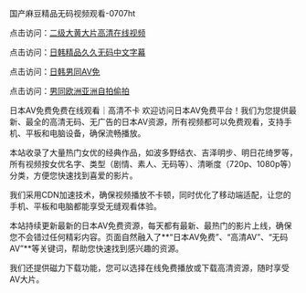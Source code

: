 
国产麻豆精品无码视频观看-0707ht


点击访问：<a href="https://tfda.pages.dev/">二级大黄大片高清在线视频</a>

点击访问：<a href="https://gda-c7m.pages.dev/">日韩精品久久无码中文字幕</a>

点击访问：<a href="https://vassv.pages.dev/">日韩男同AV免</a>

点击访问：<a href="https://fdhf-454.pages.dev/">男同欧洲亚洲自拍偷拍</a>


日本AV免费免费在线观看｜高清不卡
欢迎访问日本AV免费平台！我们为您提供最新、最全的高清无码、无广告的日本AV资源，所有视频都可以免费观看，支持手机、平板和电脑设备，确保流畅播放。

本站收录了大量热门女优的经典作品，如波多野结衣、吉泽明步、明日花绮罗等，所有视频按女优名字、类型（剧情、素人、无码等）、清晰度（720p、1080p等）分类，方便您快速找到喜爱的影片。

我们采用CDN加速技术，确保视频播放不卡顿，同时优化了移动端适配，让您的手机、平板和电脑都能享受无缝观看体验。

本站持续更新最新的日本AV免费资源，每天都有最新、最热门的影片上线，确保您不会错过任何精彩内容。页面自然融入了**“日本AV免费”、“高清AV”、“无码AV”**等关键词，帮助您快速找到感兴趣的资源。

我们还提供磁力下载功能，您可以选择在线免费播放或下载高清资源，随时享受AV大片。





<span style="display:none;">[Canonical link](https://github.com/vui20250707/vui10 ）</span>
